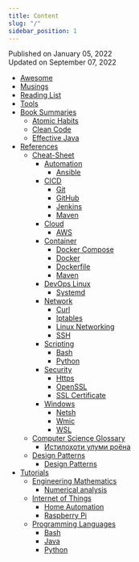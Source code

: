 ```yaml
---
title: Content
slug: "/"
sidebar_position: 1
---
```


Published on January 05, 2022  
Updated on September 07, 2022

<!---
<div class="contentTableContainer">

|     | Title                                                 | Date Last Updated |
| --- | ----------------------------------------------------- | ----------------- |
| 1   | [Item One](#)                                         | Month Day, Year   |
| 2   | [Item Two](#)                                         | Month Day, Year   |

</div>
-->

- [Awesome](docs/awesome)
- [Musings](docs/musings)
- [Reading List](docs/reading-list)
- [Tools](docs/tools)
- [Book Summaries](docs/category/book-summaries)
    - [Atomic Habits](docs/book-summaries/atomic-habits)
    - [Clean Code](docs/book-summaries/clean-code)
    - [Effective Java](docs/book-summaries/effective-java)
- [References](docs/category/references)
    - [Cheat-Sheet](docs/category/cheat-sheet)
        - [Automation](docs/category/automation)
            - [Ansible](docs/references/cheat-sheet/automation/ansible-cheatsheet)
        - [CICD](docs/category/cicd)
            - [Git](docs/references/cheat-sheet/cicd/git)
            - [GitHub](docs/references/cheat-sheet/cicd/github)
            - [Jenkins](docs/references/cheat-sheet/cicd/jenkins)
            - [Maven](docs/references/cheat-sheet/cicd/maven)
        - [Cloud](docs/category/cloud)
            - [AWS](docs/references/cheat-sheet/cloud/aws)
        - [Container](docs/category/container)
            - [Docker Compose](docs/references/cheat-sheet/container/docker-compose)
            - [Docker](docs/references/cheat-sheet/container/docker)
            - [Dockerfile](docs/references/cheat-sheet/container/dockerfile)
            - [Maven](docs/references/cheat-sheet/container/maven)
        - [DevOps Linux](docs/category/devops-linux)
            - [Systemd](docs/references/cheat-sheet/devops-linux/systemd)
        - [Network](docs/category/network)
            - [Curl](docs/references/cheat-sheet/network/curl)
            - [Iptables](docs/references/cheat-sheet/network/iptables)
            - [Linux Networking](docs/references/cheat-sheet/network/linux-networking)
            - [SSH](docs/references/cheat-sheet/network/ssh)
        - [Scripting](docs/category/scripting)
            - [Bash](docs/references/cheat-sheet/scripting/bash)
            - [Python](docs/references/cheat-sheet/scripting/python)
        - [Security](docs/category/security)
            - [Https](docs/references/cheat-sheet/security/https)
            - [OpenSSL](docs/references/cheat-sheet/security/openssl)
            - [SSL Certificate](docs/references/cheat-sheet/security/ssl-certificate)
        - [Windows](docs/category/windows)
            - [Netsh](docs/references/cheat-sheet/windows/netsh)
            - [Wmic](docs/references/cheat-sheet/windows/wmic)
            - [WSL](docs/references/cheat-sheet/windows/wsl)
    - [Computer Science Glossary](docs/category/computer-science-glossary)
        - [Истилоҳоти улуми роёна](docs/references/computer-science-glossary/computer-science-glossary-tj)
    - [Design Patterns](docs/category/design-patterns)
        - [Design Patterns](docs/references/design-patterns/design-patterns)
- [Tutorials](docs/category/tutorials)
    - [Engineering Mathematics](docs/category/engineering-mathematics)
        - [Numerical analysis](docs/tutorials/engineering-mathematics/numerical-analysis)
    - [Internet of Things](docs/category/iot)
        - [Home Automation](docs/tutorials/iot/home-automation)
        - [Raspberry Pi](docs/tutorials/iot/raspberry-pi)
    - [Programming Languages](docs/category/programming-languages)
        - [Bash](docs/tutorials/programming-languages/bash)
        - [Java](docs/tutorials/programming-languages/java)
        - [Python](docs/tutorials/programming-languages/python)
